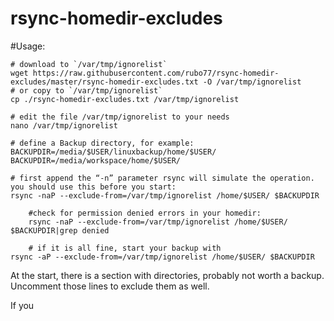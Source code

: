 # rsync-homedir-excludes

#Usage:

    # download to `/var/tmp/ignorelist`
    wget https://raw.githubusercontent.com/rubo77/rsync-homedir-excludes/master/rsync-homedir-excludes.txt -O /var/tmp/ignorelist
    # or copy to `/var/tmp/ignorelist`
    cp ./rsync-homedir-excludes.txt /var/tmp/ignorelist

    # edit the file /var/tmp/ignorelist to your needs
    nano /var/tmp/ignorelist

    # define a Backup directory, for example:
    BACKUPDIR=/media/$USER/linuxbackup/home/$USER/
    BACKUPDIR=/media/workspace/home/$USER/

    # first append the “-n” parameter rsync will simulate the operation. you should use this before you start:
    rsync -naP --exclude-from=/var/tmp/ignorelist /home/$USER/ $BACKUPDIR
		
		#check for permission denied errors in your homedir:
		rsync -naP --exclude-from=/var/tmp/ignorelist /home/$USER/ $BACKUPDIR|grep denied
		
		# if it is all fine, start your backup with
    rsync -aP --exclude-from=/var/tmp/ignorelist /home/$USER/ $BACKUPDIR

At the start, there is a section with directories, probably not worth a backup. Uncomment those lines to exclude them as well.

If you 